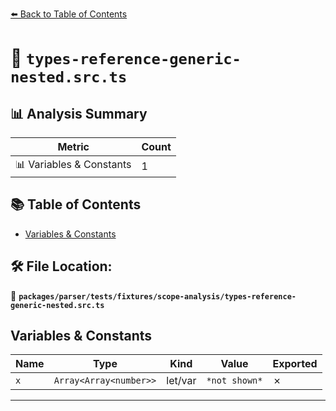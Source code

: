 [⬅️ Back to Table of Contents](../../../../../index.md)

# 📄 `types-reference-generic-nested.src.ts`

## 📊 Analysis Summary

| Metric | Count |
|--------|-------|
| 📊 Variables & Constants | 1 |

## 📚 Table of Contents

- [Variables & Constants](#variables-constants)

## 🛠️ File Location:
📂 **`packages/parser/tests/fixtures/scope-analysis/types-reference-generic-nested.src.ts`**

## Variables & Constants

| Name | Type | Kind | Value | Exported |
|------|------|------|-------|----------|
| `x` | `Array<Array<number>>` | let/var | `*not shown*` | ✗ |


---